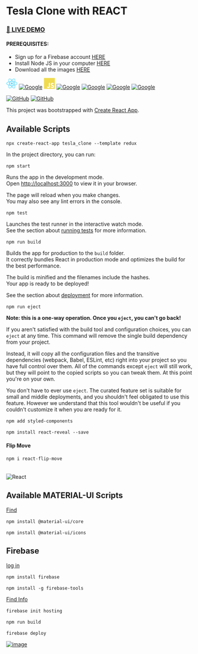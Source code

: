  # Tesla Clone with REACT  
   
###  <a href="https://tesla-clone-ae3e4.firebaseapp.com" target="_blank">🔴 LIVE DEMO</a> 
  
#### PREREQUISITES: 
- Sign up for a Firebase account <a href='https://firebase.google.com'>HERE</a>  
- Install Node JS in your computer <a href='https://nodejs.org/en/'>HERE</a>
- Download all the images <a href='https://drive.google.com/drive/folders/1mJCPqriRujf7Lf43R3YP1A9h9qbAYBYa?usp=sharing'>HERE</a>
 
<a href="#facebook"><img src="https://raw.githubusercontent.com/devicons/devicon/master/icons/react/react-original.svg" alt="Facebook" width="30" height="30" /></a>
<a href="#google"><img src="https://user-images.githubusercontent.com/99184393/180459460-36cf25b6-8654-4795-8e0c-1b2e9a8a2070.png" alt="Google" width="30" height="30" /></a>
<a href="#instagram"><img src="https://raw.githubusercontent.com/devicons/devicon/master/icons/javascript/javascript-plain.svg" alt="Instagram" width="30" height="30" /></a>
<a href="#google"><img src="https://user-images.githubusercontent.com/99184393/177784603-d69e9d02-721a-4bce-b9b3-949165d2edeb.png" alt="Google" width="30" height="30" /></a>
<a href="#google"><img src="https://raw.githubusercontent.com/atulmy/oauth/master/web/public/images/social/google.svg" alt="Google" width="30" height="30" /></a>
<a href="#google"><img src="https://user-images.githubusercontent.com/99184393/180461713-76c02155-35f5-497e-b3a3-364fec13da39.png" alt="Google" width="30" height="30" /></a>
<a href="#google"><img src="https://user-images.githubusercontent.com/99184393/180462270-ea4a249c-627c-4479-9431-5c3fd25454c4.png" alt="Google" width="30" height="30" /></a>

<a href="#github"><img src="https://raw.githubusercontent.com/atulmy/oauth/master/web/public/images/tech/github.svg" alt="GitHub" width="30" height="30" /></a>
<a href="#github"><img src="https://drive.google.com/uc?export=download&id=1iz_mokp2bqP1G6YEsNVDu5a0FzM7SG1s" alt="GitHub" width="30" height="30" /></a>


This project was bootstrapped with [Create React App](https://github.com/facebook/create-react-app).

## Available Scripts

```
npx create-react-app tesla_clone --template redux
```

In the project directory, you can run:
```
npm start
```

Runs the app in the development mode.\
Open [http://localhost:3000](http://localhost:3000) to view it in your browser.

The page will reload when you make changes.\
You may also see any lint errors in the console.
```
npm test
```

Launches the test runner in the interactive watch mode.\
See the section about [running tests](https://facebook.github.io/create-react-app/docs/running-tests) for more information.
```
npm run build
```

Builds the app for production to the `build` folder.\
It correctly bundles React in production mode and optimizes the build for the best performance.

The build is minified and the filenames include the hashes.\
Your app is ready to be deployed!

See the section about [deployment](https://facebook.github.io/create-react-app/docs/deployment) for more information.
```
npm run eject
```

**Note: this is a one-way operation. Once you `eject`, you can't go back!**

If you aren't satisfied with the build tool and configuration choices, you can `eject` at any time. This command will remove the single build dependency from your project.

Instead, it will copy all the configuration files and the transitive dependencies (webpack, Babel, ESLint, etc) right into your project so you have full control over them. All of the commands except `eject` will still work, but they will point to the copied scripts so you can tweak them. At this point you're on your own.

You don't have to ever use `eject`. The curated feature set is suitable for small and middle deployments, and you shouldn't feel obligated to use this feature. However we understand that this tool wouldn't be useful if you couldn't customize it when you are ready for it.

```
npm add styled-components
```
```
npm install react-reveal --save
```

#### Flip Move
```
npm i react-flip-move   
```
<div style="display: inline_block"><br>
    <img align="center" alt="React" height="150"  src="https://reactjsexample.com/content/images/2020/10/simpleshuffle.gif">
 </div>

## Available MATERIAL-UI Scripts
<a href="https://v4.mui.com/">Find</a>

```
npm install @material-ui/core
```
```
npm install @material-ui/icons
```
## Firebase
<a href="https://firebase.google.com/?gclid=CjwKCAjwwdWVBhA4EiwAjcYJEJgGMjrNU4-3-B_y4t75X_98NqlIFJH0-iyVB-5GPQvLm-kihLaerhoCZNYQAvD_BwE&gclsrc=aw.ds">log in</a>
```
npm install firebase
```
```
npm install -g firebase-tools
```
<a href="https://dev.to/farazamiruddin/react-firebase-add-firebase-to-a-react-app-4nc9">Find Info</a>
```
firebase init hosting
```
```
npm run build
```
```
firebase deploy
```

<a href="https://tesla-clone-ae3e4.firebaseapp.com" target="_blank">![image](https://user-images.githubusercontent.com/99184393/181190755-90b1f86c-1b12-495b-86ed-f39e2fd9b434.png)</a>
